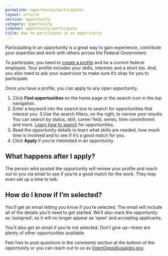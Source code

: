 ```yaml
---
permalink: opportunity/participate/
layout: article
section: opportunity
category: opportunity
sidenav: opportunity-participate
title: How to participate in an opportunity
---
```

Participating in an opportunity is a great way to gain experience, contribute your expertise and work with others across the Federal Government.

To participate, you need to [create a profile](../../account/) and be a current federal employee. Your profile includes your skills, interests and a short bio. And, you also need to ask your supervisor to make sure it’s okay for you to participate.

Once you have a profile, you can apply to any open opportunity.  

1. Click **Find opportunities** on the home page or the search icon in the top navigation.
2. Enter a keyword into the search box to search for opportunities that interest you.
3.Use the search filters, on the right, to narrow your results. You can search by status, skill, career field, series, time commitment and more.  [Learn how to search](../search/) for opportunities.
4. Read the opportunity details to learn what skills are needed, how much time is involved and to see if it’s a good match for you.
5. Click **Apply** if you’re interested in an opportunity.

## What happens after I apply?
The person who posted the opportunity will review your profile and reach out to you via email to see if you’re a good match for the work. They may even set up a time to talk.

## How do I know if I’m selected?
You’ll get an email letting you know if you’re selected. The email will include all of the details you’ll need to get started. We’ll also mark the opportunity as ‘assigned’, so it will no longer appear as ‘open’ and accepting applicants.

You’ll also get an email if you’re not selected. Don’t give up—there are plenty of other opportunities available.

Feel free to post questions in the comments section at the bottom of the opportunity or you can reach out to us as OpenOpps@usajobs.gov.

